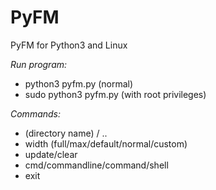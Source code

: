 # PyFM
PyFM for Python3 and Linux

_Run program:_
- python3 pyfm.py	(normal)
- sudo python3 pyfm.py  (with root privileges)

_Commands:_
- (directory name) / ..
- width (full/max/default/normal/custom)
- update/clear
- cmd/commandline/command/shell
- exit

